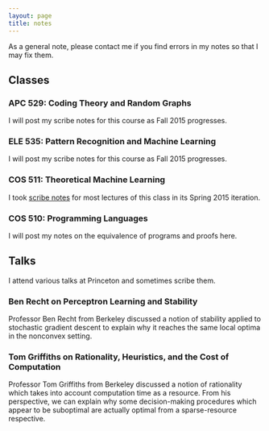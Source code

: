 ```yaml
---
layout: page
title: notes
---
```



<!-- example of the message class
<p class="message">
  My name is Kiran Vodrahalli. 
</p>
-->

As a general note, please contact me if you find errors in my notes so that I may fix them.

## Classes

### APC 529: Coding Theory and Random Graphs

I will post my scribe notes for this course as Fall 2015 progresses.

### ELE 535: Pattern Recognition and Machine Learning

I will post my scribe notes for this course as Fall 2015 progresses. 

### COS 511: Theoretical Machine Learning

I took <a href= "http://www.cs.princeton.edu/courses/archive/spring15/cos511/" title= "cos511"> scribe notes</a> for most lectures of this class in its Spring 2015 iteration.  

### COS 510: Programming Languages

I will post my notes on the equivalence of programs and proofs here. 

## Talks

I attend various talks at Princeton and sometimes scribe them.

### Ben Recht on Perceptron Learning and Stability
Professor Ben Recht from Berkeley discussed a notion of stability applied to stochastic gradient descent to explain why it reaches the same local optima in the nonconvex setting. 

### Tom Griffiths on Rationality, Heuristics, and the Cost of Computation

Professor Tom Griffiths from Berkeley discussed a notion of rationality which takes into account computation time as a resource. From his perspective, we can explain why some decision-making procedures which appear to be suboptimal are actually optimal from a sparse-resource respective. 






